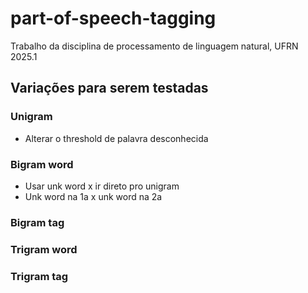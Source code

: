 # part-of-speech-tagging
Trabalho da disciplina de processamento de linguagem natural, UFRN 2025.1

## Variações para serem testadas
### Unigram
- Alterar o threshold de palavra desconhecida

### Bigram word
- Usar unk word x ir direto pro unigram
- Unk word na 1a x unk word na 2a
### Bigram tag

### Trigram word

### Trigram tag